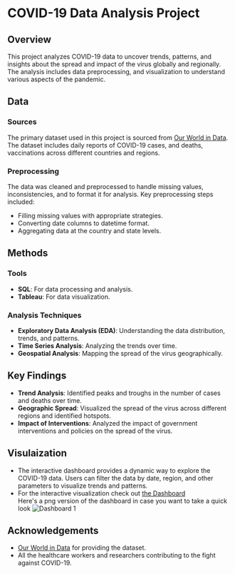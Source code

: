 # COVID-19 Data Analysis Project

## Overview
This project analyzes COVID-19 data to uncover trends, patterns, and insights about the spread and impact of the virus globally and regionally. The analysis includes data preprocessing, and visualization to understand various aspects of the pandemic.

## Data
### Sources
The primary dataset used in this project is sourced from [Our World in Data](https://github.com/owid/covid-19-data/blob/master/public/data/owid-covid-data.csv). The dataset includes daily reports of COVID-19 cases, and deaths, vaccinations across different countries and regions.

### Preprocessing
The data was cleaned and preprocessed to handle missing values, inconsistencies, and to format it for analysis. Key preprocessing steps included:
- Filling missing values with appropriate strategies.
- Converting date columns to datetime format.
- Aggregating data at the country and state levels.

## Methods
### Tools
- **SQL**: For data processing and analysis.
- **Tableau**: For data visualization.

### Analysis Techniques
- **Exploratory Data Analysis (EDA)**: Understanding the data distribution, trends, and patterns.
- **Time Series Analysis**: Analyzing the trends over time.
- **Geospatial Analysis**: Mapping the spread of the virus geographically.

## Key Findings
- **Trend Analysis**: Identified peaks and troughs in the number of cases and deaths over time.
- **Geographic Spread**: Visualized the spread of the virus across different regions and identified hotspots.
- **Impact of Interventions**: Analyzed the impact of government interventions and policies on the spread of the virus.

## Visulaization
- The interactive dashboard provides a dynamic way to explore the COVID-19 data. Users can filter the data by date, region, and other parameters to visualize trends and patterns.
- For the interactive visualization check out [the Dashboard](https://public.tableau.com/app/profile/israa.ehab/viz/CovidDashboard_17185078703330/Dashboard1) <br>
Here's a png version of the dashboard in case you want to take a quick look ![Dashboard 1](https://github.com/esraa-ehab/Covid-Data-Analysis/assets/58075520/3e8f4b3d-cfcf-4264-ab41-e061553eb0ae)



## Acknowledgements
- [Our World in Data](https://github.com/owid/covid-19-data/blob/master/public/data/owid-covid-data.csv) for providing the dataset.
- All the healthcare workers and researchers contributing to the fight against COVID-19.

